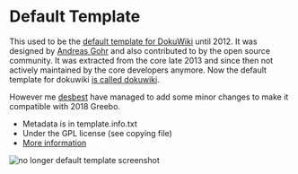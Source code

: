 # Default Template

This used to be the [default template for DokuWiki](http://dokuwiki.org/template:default) until 2012.
It was designed by [Andreas Gohr](http://splitbrain.org) and also contributed to by the open source community.
It was extracted from the core late 2013 and since then not actively maintained by the core developers anymore.
Now the default template for dokuwiki [is called dokuwiki](http://dokuwiki.org).

However me [desbest](http://desbest.com) have managed to add some minor changes to make it compatible with 2018 Greebo.

* Metadata is in template.info.txt
* Under the GPL license (see copying file)
* [More information](http://dokuwiki.org/template:default)

![no longer default template screenshot](https://i.imgur.com/loAkjsa.png)